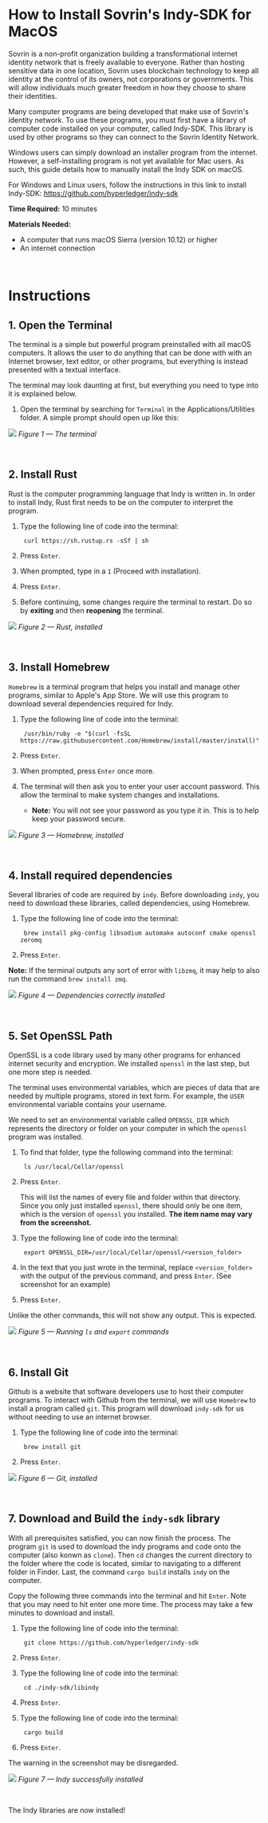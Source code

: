# How to Install Sovrin's Indy-SDK for MacOS



Sovrin is a non-profit organization building a transformational internet identity network that is freely available to everyone. Rather than hosting sensitive data in one location, Sovrin uses blockchain technology to keep all identity at the control of its owners, not corporations or governments. This will allow individuals much greater freedom in how they choose to share their identities.

Many computer programs are being developed that make use of Sovrin's identity network. To use these programs, you must first have a library of computer code installed on your computer, called Indy-SDK. This library is used by other programs so they can connect to the Sovrin Identity Network.

Windows users can simply download an installer program from the internet. However, a self-installing program is not yet available for Mac users. As such, this guide details how to manually install the Indy SDK on macOS.

For Windows and Linux users, follow the instructions in this link to install Indy-SDK: https://github.com/hyperledger/indy-sdk

**Time Required:** 10 minutes

**Materials Needed:**

- A computer that runs macOS Sierra (version 10.12) or higher
- An internet connection

&nbsp;

# Instructions

## 1. Open the Terminal

The terminal is a simple but powerful program preinstalled with all macOS computers. It allows the user to do anything that can be done with with an Internet browser, text editor, or other programs, but everything is instead presented with a textual interface.

The terminal may look daunting at first, but everything you need to type into it is explained below.

1. Open the terminal by searching for `Terminal` in the Applications/Utilities folder. A simple prompt should open up like this:

![](terminal-empty.png)
*Figure 1 — The terminal*

&nbsp;

## 2. Install Rust

Rust is the computer programming language that Indy is written in. In order to install Indy, Rust first needs to be on the computer to interpret the program.

1. Type the following line of code into the terminal:

        curl https://sh.rustup.rs -sSf | sh   
       
2. Press `Enter`.
3. When prompted, type in a `1` (Proceed with installation).
4. Press `Enter`.
5. Before continuing, some changes require the terminal to restart. Do so by **exiting** and then **reopening** the terminal.

![](rust-installed.png)
*Figure 2 — Rust, installed*

&nbsp;

## 3. Install Homebrew

`Homebrew` is a terminal program that helps you install and manage other programs, similar to Apple's App Store. We will use this program to download several dependencies required for Indy.

1. Type the following line of code into the terminal: 

		/usr/bin/ruby -e "$(curl -fsSL https://raw.githubusercontent.com/Homebrew/install/master/install)"

2. Press `Enter`.
3. When prompted, press `Enter` once more. 
4. The terminal will then ask you to enter your user account password. This allow the terminal to make system changes and installations. 
    * **Note:**  You will not see your password as you type it in. This is to help keep your password secure.

![](homebrew-installed.png)
*Figure 3 — Homebrew, installed*

&nbsp;

## 4. Install required dependencies

Several libraries of code are required by `indy`. Before downloading `indy`, you need to download these libraries, called dependencies, using Homebrew.

1. Type the following line of code into the terminal: 

		brew install pkg-config libsodium automake autoconf cmake openssl zeromq

2. Press `Enter`.

**Note:** If the terminal outputs any sort of error with `libzmq`, it may help to also run the command `brew install zmq`.

![](dependencies-installed.png)
*Figure 4 — Dependencies correctly installed*

&nbsp;

## 5. Set OpenSSL Path

OpenSSL is a code library used by many other programs for enhanced internet security and encryption. We installed `openssl` in the last step, but one more step is needed.

The terminal uses environmental variables, which are pieces of data that are needed by multiple programs, stored in text form. For example, the `USER` environmental variable contains your username.

We need to set an environmental variable called `OPENSSL_DIR` which represents the directory or folder on your computer in which the `openssl` program was installed. 

1. To find that folder, type the following command into the terminal:

		ls /usr/local/Cellar/openssl

2. Press `Enter`.

	This will list the names of every file and folder within that directory. Since you only just installed `openssl`, there should only be one item, which is the version of `openssl` you installed. **The item name may vary from the screenshot.**

3. Type the following line of code into the terminal: 

		export OPENSSL_DIR=/usr/local/Cellar/openssl/<version_folder>

4. In the text that you just wrote in the terminal, replace `<version_folder>` with the output of the previous command, and press `Enter`. (See screenshot for an example)
5. Press `Enter`.

Unlike the other commands, this will not show any output. This is expected.

![](ssl-dir.png)
*Figure 5 — Running `ls` and `export` commands*

&nbsp;

## 6. Install Git

Github is a website that software developers use to host their computer programs. To interact with Github from the terminal, we will use `Homebrew` to install a program called `git`. This program will download `indy-sdk` for us without needing to use an internet browser.

1. Type the following line of code into the terminal: 

		brew install git

2. Press `Enter`.

![](git-installed.png)
*Figure 6 — Git, installed*

&nbsp;

## 7. Download and Build the `indy-sdk` library

With all prerequisites satisfied, you can now finish the process. The program `git` is used to download the indy programs and code onto the computer (also konwn as `clone`). Then `cd` changes the current directory to the folder where the code is located, similar to navigating to a different folder in Finder. Last, the command `cargo build` installs `indy` on the computer.

Copy the following three commands into the terminal and hit `Enter`. Note that you may need to hit enter one more time. The process may take a few minutes to download and install.

1. Type the following line of code into the terminal: 

		git clone https://github.com/hyperledger/indy-sdk

2. Press `Enter`.
3. Type the following line of code into the terminal: 
		
		cd ./indy-sdk/libindy

4. Press `Enter`.
5. Type the following line of code into the terminal: 

		cargo build

6. Press `Enter`.

The warning in the screenshot may be disregarded.

![](cargo-finished.png)
*Figure 7 — Indy successfully installed*

&nbsp;

The Indy libraries are now installed!
